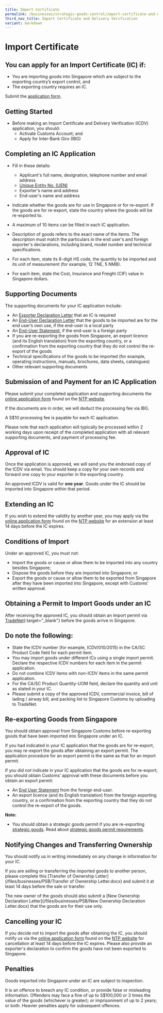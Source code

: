 ```yaml
---
title: Import Certificate
permalink: /businesses/strategic-goods-control/import-certificate-and-delivery-verification/import-certificate/
third_nav_title: Import Certificate and Delivery Verification
variant: markdown
---
```

# Import Certificate 

## You can apply for an Import Certificate (IC) if:

-   You are importing goods into Singapore which are subject to the exporting country’s export control, and
-   The exporting country requires an IC.

Submit the [application form](https://form.gov.sg/#!/60408fffd83b890011c7f8ab).

## Getting Started

-   Before making an Import Certificate and Delivery Verification (ICDV) application, you should:
    -   Activate Customs Account; and
    -   Apply for Inter-Bank Giro (IBG)

## Completing an IC Application

-   Fill in these details:
    
    -   Applicant's full name, designation, telephone number and email address
    -   [Unique Entity No. (UEN)](http://www.uen.gov.sg/)
    -   Exporter's name and address
    -   End-user's name and address
-   Indicate whether the goods are for use in Singapore or for re-export. If the goods are for re-export, state the country where the goods will be re-exported to.
-   A maximum of 10 items can be filled in each IC application.
-   Description of goods refers to the exact name of the items. The description must match the particulars in the end user's and foreign exporter's declarations, including brand, model number and technical specifications.
-   For each item, state its 8-digit HS code, the quantity to be imported and its unit of measurement (for example, 12 TNE, 5 NMB).
-   For each item, state the Cost, Insurance and Freight (CIF) value in Singapore dollars.

## Supporting Documents

The supporting documents for your IC application include:

-   An  [Exporter Declaration Letter](https://go.gov.sg/exporter-declaration-letter)  that an IC is required
-   An  [End-User Declaration Letter](https://go.gov.sg/end-user-declaration-letter) that the goods to be imported are for the end user’s own use, if the end-user is a local party
-   An  [End-User Statement](https://www.customs.gov.sg/eservices/customs-forms-and-service-links), if the end-user is a foreign party
-   If you are re-exporting the goods from Singapore, an export licence (and its English translation) from the exporting country, or a confirmation from the exporting country that they do not control the re-export of the goods
-   Technical specifications of the goods to be imported (for example, operating instructions, manuals, brochures, data sheets, catalogues)
-   Other relevant supporting documents


## Submission of and Payment for an IC Application

Please submit your completed application and supporting documents the [online application form](https://form.gov.sg/#!/60408fffd83b890011c7f8ab) found on the [NTP website](https://www.ntp.gov.sg/home).

If the documents are in order, we will deduct the processing fee via IBG.

A S$10 processing fee is payable for each IC application.

Please note that each application will typically be processed within 2 working days upon receipt of the completed application with all relevant supporting documents, and payment of processing fee.  


## Approval of IC

Once the application is approved, we will send you the endorsed copy of the ICDV via email. You should keep a copy for your own records and forward one copy to your exporter in the exporting country.

An approved ICDV is valid for  **one year**. Goods under the IC should be imported into Singapore within that period.

## Extending an IC

If you wish to extend the validity by another year, you may apply via the [online application form](https://form.gov.sg/#!/60408fffd83b890011c7f8ab) found on the [NTP website](http://www.ntp.gov.sg/) for an extension at least 14 days before the IC expires.

## Conditions of Import

Under an approved IC, you must not:

-   Import the goods or cause or allow them to be imported into any country besides Singapore;
-   Dispose the goods before they are imported into Singapore; or
-   Export the goods or cause or allow them to be exported from Singapore after they have been imported into Singapore, except with Customs’ written approval.

## Obtaining a Permit to Import Goods under an IC

After receiving the approved IC, you should obtain an import permit via  [TradeNet](https://www.ntp.gov.sg/public/government-services){:target="_blank"}  before the goods arrive in Singapore.

## Do note the following:

-   State the ICDV number (for example, ICDV/010/2015) in the CA/SC Product Code field for each permit item.
-   You may import goods under different ICs using a single import permit. Declare the respective ICDV numbers for each item in the permit application.
-   Do not combine ICDV items with non-ICDV items in the same permit application.
-   For the CA/SC Product Quantity-UOM field, declare the quantity and unit as stated in your IC.
-   Please submit a copy of the approved ICDV, commercial invoice, bill of lading / airway bill, and packing list to Singapore Customs by uploading to TradeNet.

## Re-exporting Goods from Singapore

You should obtain approval from Singapore Customs before re-exporting goods that have been imported into Singapore under an IC.

If you had indicated in your IC application that the goods are for re-export, you may re-export the goods after obtaining an export permit. The application procedure for an export permit is the same as that for an import permit.

If you did _not_ indicate  in your IC application that the goods are for re-export, you should obtain Customs’ approval with these documents before you obtain an export permit:

-   An  [End User Statement](/eservices/customs-forms-and-service-links) from the foreign end-user.
-   An export licence (and its English translation) from the foreign exporting country, or a confirmation from the exporting country that they do not control the re-export of the goods.

**Note:**

-   You should obtain a strategic goods permit if you are re-exporting  [strategic goods](/businesses/strategic-goods-control/strategic-goods-control-list). Read about [strategic goods permit requirements](/businesses/strategic-goods-control/permit-and-registration-requirements/individual-permit-export-transhipment-and-transit).

## Notifying Changes and Transferring Ownership

You should notify us in writing immediately on any change in information for your IC.

If you are selling or transferring the imported goods to another person, please complete this  [Transfer of Ownership Letter](/files/businesses/PSB/Transfer of Ownership Letter.docx) and submit it at least 14 days before the sale or transfer.

The new owner of the goods should also submit a  [New Ownership Declaration Letter](/files/businesses/PSB/New Ownership Declaration Letter.docx) that the goods are for their use only.

## Cancelling your IC

If you decide not to import the goods after obtaining the IC, you should notify us via the [online application form](https://form.gov.sg/#!/60408fffd83b890011c7f8ab) found on the [NTP website](https://www.ntp.gov.sg/home) for cancellation at least 14 days before the IC expires. Please also provide an exporter's declaration to confirm the goods have not been exported to Singapore.

## Penalties

Goods imported into Singapore under an IC are subject to inspection.

It is an offence to breach any IC condition, or provide false or misleading information. Offenders may face a fine of up to S$100,000 or 3 times the value of the goods (whichever is greater); or imprisonment of up to 2 years; or both. Heavier penalties apply for subsequent offences.
